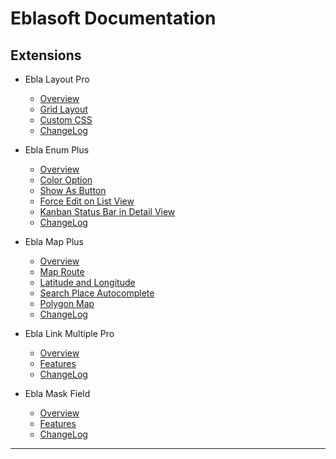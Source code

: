 # Eblasoft Documentation

## Extensions

* Ebla Layout Pro
  * [Overview](extensions/ebla-layout-pro/overview.md)
  * [Grid Layout](extensions/ebla-layout-pro/grid-layout.md)
  * [Custom CSS](extensions/ebla-layout-pro/custom-css.md)
  * [ChangeLog](extensions/ebla-layout-pro/changelog.md)

* Ebla Enum Plus
  * [Overview](extensions/enum-plus/overview.md)
  * [Color Option](extensions/enum-plus/color-option.md)
  * [Show As Button](extensions/enum-plus/show-as-button.md)
  * [Force Edit on List View](extensions/enum-plus/force-edit-on-list-view.md)
  * [Kanban Status Bar in Detail View](extensions/enum-plus/kanban-status-bar-in-detail-view.md)
  * [ChangeLog](extensions/enum-plus/changelog.md)

* Ebla Map Plus
  * [Overview](extensions/map-plus/overview.md)
  * [Map Route](extensions/map-plus/map-route.md)
  * [Latitude and Longitude](extensions/map-plus/latitude-and-longitude.md)
  * [Search Place Autocomplete](extensions/map-plus/search-place-autocomplete.md)
  * [Polygon Map](extensions/map-plus/polygon-map.md)
  * [ChangeLog](extensions/map-plus/changelog.md)

* Ebla Link Multiple Pro
  * [Overview](extensions/link-multiple-pro/overview.md)
  * [Features](extensions/link-multiple-pro/features.md)
  * [ChangeLog](extensions/link-multiple-pro/changelog.md)

* Ebla Mask Field
  * [Overview](extensions/mask-field/overview.md)
  * [Features](extensions/link-multiple-pro/features.md)
  * [ChangeLog](extensions/link-multiple-pro/changelog.md)

---